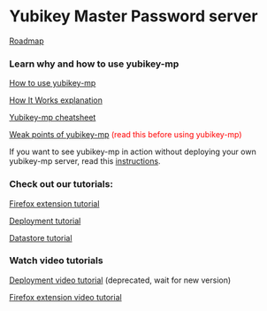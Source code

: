 # Yubikey Master Password server #

[Roadmap](Roadmap.md)

### Learn why and how to use yubikey-mp ###

[How to use yubikey-mp](Usage.md)

[How It Works explanation](HowItWorks.md)

[Yubikey-mp cheatsheet](Cheatsheet.md)

[Weak points of yubikey-mp](Weaknesses.md) <font color='red'>(read this before using yubikey-mp)</font>

If you want to see yubikey-mp in action without deploying your own yubikey-mp server, read this [instructions](TestServer.md).

### Check out our tutorials: ###

[Firefox extension tutorial](TutorialFirefox.md)

[Deployment tutorial](TutorialDeployment.md)

[Datastore tutorial](TutorialDatastore.md)

### Watch video tutorials ###

[Deployment video tutorial](http://yubikey-mp.googlecode.com/svn/wiki/swf/deploy.htm) (deprecated, wait for new version)

[Firefox extension video tutorial](http://yubikey-mp.googlecode.com/svn/wiki/swf/firefox.htm)